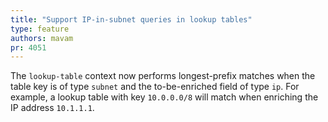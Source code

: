```yaml
---
title: "Support IP-in-subnet queries in lookup tables"
type: feature
authors: mavam
pr: 4051
---
```


The `lookup-table` context now performs longest-prefix matches when the table
key is of type `subnet` and the to-be-enriched field of type `ip`. For example,
a lookup table with key `10.0.0.0/8` will match when enriching the IP address
`10.1.1.1`.
